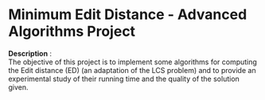 # Minimum Edit Distance - Advanced Algorithms Project
**Description** : \
The objective of this project is to implement some algorithms for computing the Edit distance (ED) 
(an adaptation of the LCS problem) and to provide an experimental study of their running time and 
the quality of the solution given.
